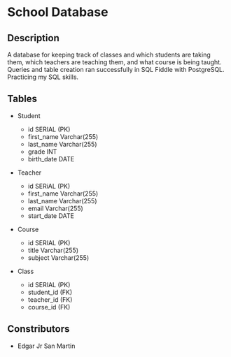 # School Database

## Description

A database for keeping track of classes and which students are taking them, which teachers are teaching them, and what course is being taught.
Queries and table creation ran successfully in SQL Fiddle with PostgreSQL. Practicing my SQL skills.


## Tables

* Student
  * id SERIAL (PK)
  * first_name Varchar(255)
  * last_name Varchar(255)
  * grade INT
  * birth_date DATE

* Teacher
  * id SERiAL (PK)
  * first_name Varchar(255)
  * last_name Varchar(255)
  * email Varchar(255)
  * start_date DATE

* Course
  * id SERIAL (PK)
  * title Varchar(255)
  * subject Varchar(255)

* Class
  * id SERIAL (PK)
  * student_id (FK)
  * teacher_id (FK)
  * course_id (FK)


## Constributors

* Edgar Jr San Martin
